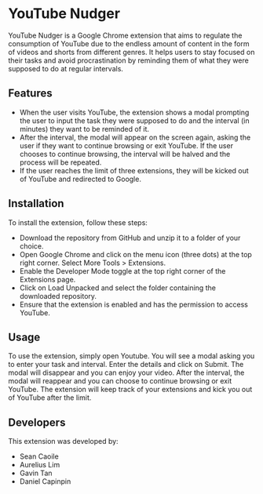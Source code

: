 # YouTube Nudger

YouTube Nudger is a Google Chrome extension that aims to regulate the consumption of YouTube due to the endless amount of content in the form of videos and shorts from different genres. It helps users to stay focused on their tasks and avoid procrastination by reminding them of what they were supposed to do at regular intervals.

## Features

- When the user visits YouTube, the extension shows a modal prompting the user to input the task they were supposed to do and the interval (in minutes) they want to be reminded of it.
- After the interval, the modal will appear on the screen again, asking the user if they want to continue browsing or exit YouTube. If the user chooses to continue browsing, the interval will be halved and the process will be repeated.
- If the user reaches the limit of three extensions, they will be kicked out of YouTube and redirected to Google.

## Installation

To install the extension, follow these steps:

- Download the repository from GitHub and unzip it to a folder of your choice.
- Open Google Chrome and click on the menu icon (three dots) at the top right corner. Select More Tools > Extensions.
- Enable the Developer Mode toggle at the top right corner of the Extensions page.
- Click on Load Unpacked and select the folder containing the downloaded repository.
- Ensure that the extension is enabled and has the permission to access YouTube.

## Usage

To use the extension, simply open Youtube. You will see a modal asking you to enter your task and interval. Enter the details and click on Submit. The modal will disappear and you can enjoy your video. After the interval, the modal will reappear and you can choose to continue browsing or exit YouTube. The extension will keep track of your extensions and kick you out of YouTube after the limit.

## Developers

This extension was developed by:

- Sean Caoile
- Aurelius Lim
- Gavin Tan
- Daniel Capinpin
